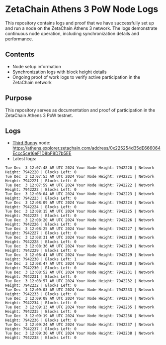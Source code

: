 # ZetaChain Athens 3 PoW Node Logs
This repository contains logs and proof that we have successfully set up and run a node on the ZetaChain Athens 3 network. The logs demonstrate continuous node operation, including synchronization details and performance.

## Contents
- Node setup information
- Synchronization logs with block height details
- Ongoing proof of work logs to verify active participation in the ZetaChain network

## Purpose
This repository serves as documentation and proof of participation in the ZetaChain Athens 3 PoW testnet.

## Logs

- [Third Bunny](https://thirdbunny.xyz/) node: https://athens.explorer.zetachain.com/address/0x225254d35dE666064Eccc5ce16eF1D8bF8D7b5EE
- Latest logs:
```
Tue Dec  3 12:07:48 AM UTC 2024 Your Node Height: 7942220 | Network Height: 7942220 | Blocks Left: 0
Tue Dec  3 12:07:53 AM UTC 2024 Your Node Height: 7942221 | Network Height: 7942221 | Blocks Left: 0
Tue Dec  3 12:07:59 AM UTC 2024 Your Node Height: 7942222 | Network Height: 7942222 | Blocks Left: 0
Tue Dec  3 12:08:04 AM UTC 2024 Your Node Height: 7942223 | Network Height: 7942223 | Blocks Left: 0
Tue Dec  3 12:08:09 AM UTC 2024 Your Node Height: 7942224 | Network Height: 7942224 | Blocks Left: 0
Tue Dec  3 12:08:15 AM UTC 2024 Your Node Height: 7942225 | Network Height: 7942225 | Blocks Left: 0
Tue Dec  3 12:08:20 AM UTC 2024 Your Node Height: 7942226 | Network Height: 7942226 | Blocks Left: 0
Tue Dec  3 12:08:25 AM UTC 2024 Your Node Height: 7942227 | Network Height: 7942227 | Blocks Left: 0
Tue Dec  3 12:08:31 AM UTC 2024 Your Node Height: 7942228 | Network Height: 7942228 | Blocks Left: 0
Tue Dec  3 12:08:36 AM UTC 2024 Your Node Height: 7942229 | Network Height: 7942229 | Blocks Left: 0
Tue Dec  3 12:08:41 AM UTC 2024 Your Node Height: 7942229 | Network Height: 7942230 | Blocks Left: 1
Tue Dec  3 12:08:47 AM UTC 2024 Your Node Height: 7942230 | Network Height: 7942230 | Blocks Left: 0
Tue Dec  3 12:08:52 AM UTC 2024 Your Node Height: 7942231 | Network Height: 7942231 | Blocks Left: 0
Tue Dec  3 12:08:57 AM UTC 2024 Your Node Height: 7942232 | Network Height: 7942232 | Blocks Left: 0
Tue Dec  3 12:09:03 AM UTC 2024 Your Node Height: 7942233 | Network Height: 7942233 | Blocks Left: 0
Tue Dec  3 12:09:08 AM UTC 2024 Your Node Height: 7942234 | Network Height: 7942234 | Blocks Left: 0
Tue Dec  3 12:09:13 AM UTC 2024 Your Node Height: 7942235 | Network Height: 7942235 | Blocks Left: 0
Tue Dec  3 12:09:19 AM UTC 2024 Your Node Height: 7942236 | Network Height: 7942236 | Blocks Left: 0
Tue Dec  3 12:09:24 AM UTC 2024 Your Node Height: 7942237 | Network Height: 7942237 | Blocks Left: 0
Tue Dec  3 12:09:30 AM UTC 2024 Your Node Height: 7942238 | Network Height: 7942238 | Blocks Left: 0
```
